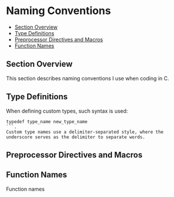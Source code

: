 # Naming Conventions
- [Section Overview](#section-overview)
- [Type Definitions](#type-definitions)
- [Preprocessor Directives and Macros](#preprocessor-directives-and-macros)
- [Function Names](#function-names)

## Section Overview

This section describes naming conventions I use when coding in C.

## Type Definitions

When defining custom types, such syntax is used:

```с
typedef type_name new_type_name
```.
Custom type names use a delimiter-separated style, where the underscore serves as the delimiter to separate words.
```

## Preprocessor Directives and Macros

## Function Names

Function names
